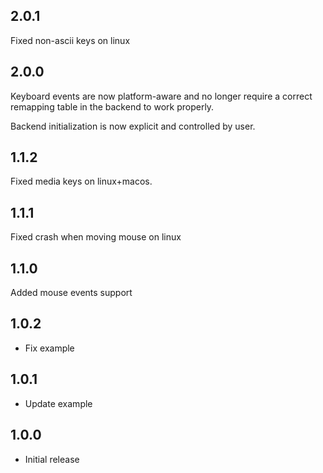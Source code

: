 ## 2.0.1

Fixed non-ascii keys on linux

## 2.0.0

Keyboard events are now platform-aware and no longer require a correct remapping table in the backend to work properly.

Backend initialization is now explicit and controlled by user.

## 1.1.2

Fixed media keys on linux+macos.

## 1.1.1

Fixed crash when moving mouse on linux

## 1.1.0

Added mouse events support

## 1.0.2

* Fix example

## 1.0.1

* Update example

## 1.0.0

* Initial release
